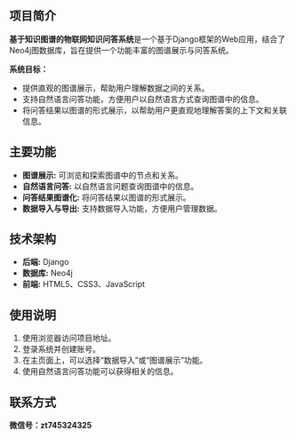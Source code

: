 ## 项目简介

**基于知识图谱的物联网知识问答系统**是一个基于Django框架的Web应用，结合了Neo4j图数据库，旨在提供一个功能丰富的图谱展示与问答系统。

**系统目标：**

* 提供直观的图谱展示，帮助用户理解数据之间的关系。
* 支持自然语言问答功能，方便用户以自然语言方式查询图谱中的信息。
* 将问答结果以图谱的形式展示，以帮助用户更直观地理解答案的上下文和关联信息。


## 主要功能

* **图谱展示:** 可浏览和探索图谱中的节点和关系。
* **自然语言问答:** 以自然语言问题查询图谱中的信息。
* **问答结果图谱化:** 将问答结果以图谱的形式展示。
* **数据导入与导出:** 支持数据导入功能，方便用户管理数据。


## 技术架构

* **后端:** Django
* **数据库:** Neo4j
* **前端:** HTML5、CSS3、JavaScript


## 使用说明

1. 使用浏览器访问项目地址。
2. 登录系统并创建账号。
3. 在主页面上，可以选择“数据导入”或“图谱展示”功能。
4. 使用自然语言问答功能可以获得相关的信息。


## 联系方式

**微信号：zt745324325**